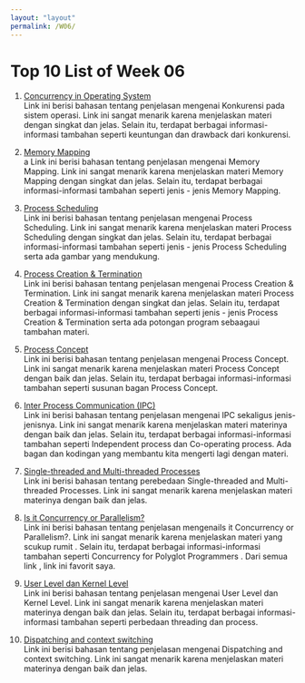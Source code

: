 ```yaml
---
layout: "layout"
permalink: /W06/
---
```


# Top 10 List of Week 06

1. [Concurrency in Operating System](https://www.geeksforgeeks.org/concurrency-in-operating-system/)<br>
Link ini berisi bahasan tentang penjelasan mengenai Konkurensi pada sistem operasi. 
Link ini sangat menarik karena menjelaskan materi dengan singkat dan jelas. 
Selain itu, terdapat berbagai informasi-informasi tambahan seperti keuntungan dan drawback dari konkurensi.

2. [Memory Mapping](https://www.tutorialspoint.com/inter_process_communication/inter_process_communication_memory_mapping.htm)<br>a
Link ini berisi bahasan tentang penjelasan mengenai Memory Mapping. 
Link ini sangat menarik karena menjelaskan materi Memory Mapping dengan singkat dan jelas. 
Selain itu, terdapat berbagai informasi-informasi tambahan seperti jenis - jenis Memory Mapping.

3. [Process Scheduling](https://www.guru99.com/process-scheduling.html)<br>
Link ini berisi bahasan tentang penjelasan mengenai Process Scheduling. 
Link ini sangat menarik karena menjelaskan materi Process Scheduling dengan singkat dan jelas. 
Selain itu, terdapat berbagai informasi-informasi tambahan seperti jenis - jenis Process Scheduling serta ada gambar yang mendukung.

4. [Process Creation & Termination](https://www.tutorialspoint.com/inter_process_communication/inter_process_communication_process_creation_termination.htm)<br>
Link ini berisi bahasan tentang penjelasan mengenai Process Creation & Termination. 
Link ini sangat menarik karena menjelaskan materi Process Creation & Termination dengan singkat dan jelas. 
Selain itu, terdapat berbagai informasi-informasi tambahan seperti jenis - jenis Process Creation & Termination serta ada potongan program sebaagaui tambahan materi.

5. [Process Concept](https://padakuu.com/article/56-process-concept)<br>
Link ini berisi bahasan tentang penjelasan mengenai Process Concept. 
Link ini sangat menarik karena menjelaskan materi Process Concept dengan baik dan jelas. 
Selain itu, terdapat berbagai informasi-informasi tambahan seperti susunan bagan Process Concept.

6. [Inter Process Communication (IPC)](https://www.geeksforgeeks.org/inter-process-communication-ipc/)<br>
Link ini berisi bahasan tentang penjelasan mengenai IPC sekaligus jenis-jenisnya. 
Link ini sangat menarik karena menjelaskan materi materinya dengan baik dan jelas. 
Selain itu, terdapat berbagai informasi-informasi tambahan seperti Independent process dan Co-operating process.
Ada bagan dan kodingan yang membantu kita mengerti lagi dengan materi.

7. [Single-threaded and Multi-threaded Processes](https://www.tutorialspoint.com/single-threaded-and-multi-threaded-processes)<br>
Link ini berisi bahasan tentang perebedaan Single-threaded and Multi-threaded Processes. 
Link ini sangat menarik karena menjelaskan materi materinya dengan baik dan jelas. 

8. [Is it Concurrency or Parallelism?](https://medium.com/pragmatic-programmers/is-it-concurrency-or-parallelism-1074f5f1f8cc)<br>
Link ini berisi bahasan tentang penjelasan mengenaiIs it Concurrency or Parallelism?. 
Link ini sangat menarik karena menjelaskan materi yang scukup rumit . 
Selain itu, terdapat berbagai informasi-informasi tambahan seperti Concurrency for Polyglot Programmers .
Dari semua link , link ini favorit saya.

9. [User Level dan Kernel Level](https://www.tutorialspoint.com/single-threaded-and-multi-threaded-processes)<br>
Link ini berisi bahasan tentang penjelasan mengenai User Level dan Kernel Level. 
Link ini sangat menarik karena menjelaskan materi materinya dengan baik dan jelas. 
Selain itu, terdapat berbagai informasi-informasi tambahan seperti perbedaan threading dan process.


10. [Dispatching and context switching](https://www.techtud.com/short-notes/context-switching-and-dispatcher)<br>
Link ini berisi bahasan tentang penjelasan mengenai Dispatching and context switching. 
Link ini sangat menarik karena menjelaskan materi materinya dengan baik dan jelas. 

